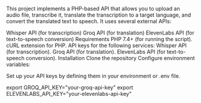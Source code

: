 This project implements a PHP-based API that allows you to upload an audio file, transcribe it, translate the transcription to a target language, and convert the translated text to speech. It uses several external APIs:

Whisper API (for transcription)
Groq API (for translation)
ElevenLabs API (for text-to-speech conversion)
Requirements
PHP 7.4+ (for running the script).
cURL extension for PHP.
API keys for the following services:
Whisper API (for transcription).
Groq API (for translation).
ElevenLabs API (for text-to-speech conversion).
Installation
Clone the repository
Configure environment variables:

Set up your API keys by defining them in your environment or .env file.

export GROQ_API_KEY="your-groq-api-key"
export ELEVENLABS_API_KEY="your-elevenlabs-api-key"
